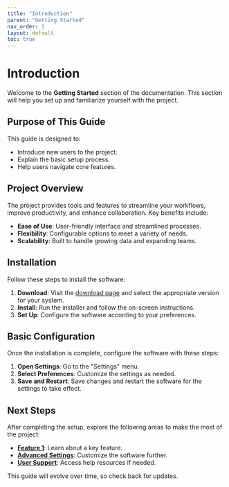 ```yaml
---
title: "Introduction"
parent: "Getting Started"
nav_order: 1
layout: default
toc: true
---
```


# Introduction

Welcome to the **Getting Started** section of the documentation. This section will help you set up and familiarize yourself with the project.

## Purpose of This Guide

This guide is designed to:

- Introduce new users to the project.
- Explain the basic setup process.
- Help users navigate core features.

## Project Overview

The project provides tools and features to streamline your workflows, improve productivity, and enhance collaboration. Key benefits include:

- **Ease of Use**: User-friendly interface and streamlined processes.
- **Flexibility**: Configurable options to meet a variety of needs.
- **Scalability**: Built to handle growing data and expanding teams.

## Installation

Follow these steps to install the software:

1. **Download**: Visit the [download page](download.html) and select the appropriate version for your system.
2. **Install**: Run the installer and follow the on-screen instructions.
3. **Set Up**: Configure the software according to your preferences.

## Basic Configuration

Once the installation is complete, configure the software with these steps:

1. **Open Settings**: Go to the "Settings" menu.
2. **Select Preferences**: Customize the settings as needed.
3. **Save and Restart**: Save changes and restart the software for the settings to take effect.

## Next Steps

After completing the setup, explore the following areas to make the most of the project:

- **[Feature 1](../features/feature1.md)**: Learn about a key feature.
- **[Advanced Settings](advanced-settings.md)**: Customize the software further.
- **[User Support](support.md)**: Access help resources if needed.

This guide will evolve over time, so check back for updates.
